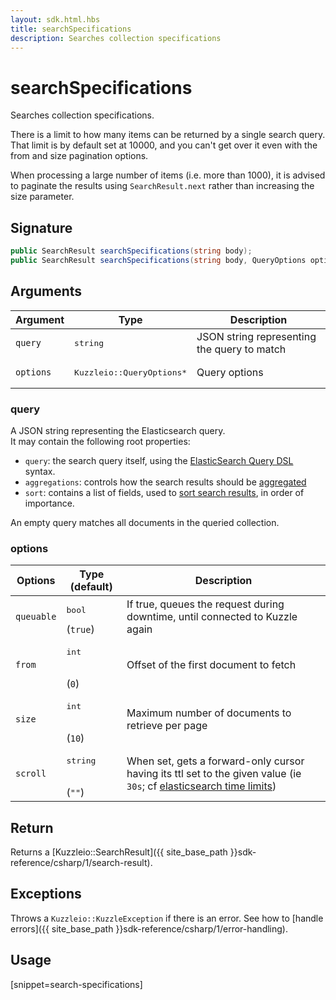 ```yaml
---
layout: sdk.html.hbs
title: searchSpecifications
description: Searches collection specifications
---
```


# searchSpecifications



Searches collection specifications.

There is a limit to how many items can be returned by a single search query.
That limit is by default set at 10000, and you can't get over it even with the from and size pagination options.

<div class="alert alert-info">
  When processing a large number of items (i.e. more than 1000), it is advised to paginate the results using <code>SearchResult.next</code> rather than increasing the size parameter.
</div>

## Signature

```csharp
public SearchResult searchSpecifications(string body);
public SearchResult searchSpecifications(string body, QueryOptions options);
```

## Arguments

| Argument | Type | Description |
| --- | --- | --- |
| `query` | <pre>string</pre> | JSON string representing the query to match |
| `options` | <pre>Kuzzleio::QueryOptions\*</pre> | Query options |

### query

A JSON string representing the Elasticsearch query.  
It may contain the following root properties:

- `query`: the search query itself, using the [ElasticSearch Query DSL](https://www.elastic.co/guide/en/elasticsearch/reference/5.6/query-dsl.html) syntax.
- `aggregations`: controls how the search results should be [aggregated](https://www.elastic.co/guide/en/elasticsearch/reference/5.6/search-aggregations.html)
- `sort`: contains a list of fields, used to [sort search results](https://www.elastic.co/guide/en/elasticsearch/reference/5.6/search-request-sort.html), in order of importance.

An empty query matches all documents in the queried collection.

### options

| Options    | Type (default) | Description                       |
| ---------- | -------------- | --------------------------------- |
| `queuable` | <pre>bool</pre> (`true`) | If true, queues the request during downtime, until connected to Kuzzle again |
| `from` | <pre>int</pre><br/>(`0`) | Offset of the first document to fetch |
| `size` | <pre>int</pre><br/>(`10`) | Maximum number of documents to retrieve per page  |
| `scroll` | <pre>string</pre><br/>(`""`) | When set, gets a forward-only cursor having its ttl set to the given value (ie `30s`; cf [elasticsearch time limits](https://www.elastic.co/guide/en/elasticsearch/reference/5.6/common-options.html#time-units)) |

## Return

Returns a [Kuzzleio::SearchResult]({{ site_base_path }}sdk-reference/csharp/1/search-result).

## Exceptions

Throws a `Kuzzleio::KuzzleException` if there is an error. See how to [handle errors]({{ site_base_path }}sdk-reference/csharp/1/error-handling).

## Usage

[snippet=search-specifications]
